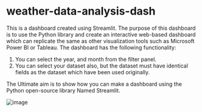 # weather-data-analysis-dash
This is a dashboard created using Streamlit.
The purpose of this dashboard is to use the Python library and create an interactive web-based dashboard which can replicate the same as other visualization tools such as Microsoft Power BI or Tableau. 
The dashboard has the following functionality: 
1. You can select the year, and month from the filter panel.
2. You can select your dataset also, but the dataset must have identical fields as the dataset which have been used originally.

The Ultimate aim is to show how you can make a dashboard using the Python open-source library Named Streamlit. 

![image](https://github.com/semanto-mondal/weather-data-analysis-dash/assets/133217806/fda37bf7-85a0-4ba1-95d2-90a606883d99)

